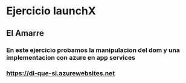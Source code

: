 # Ejercicio launchX

## El Amarre

### En este ejercicio probamos la manipulacion del dom y una implementacion con azure en app services

### https://di-que-si.azurewebsites.net
